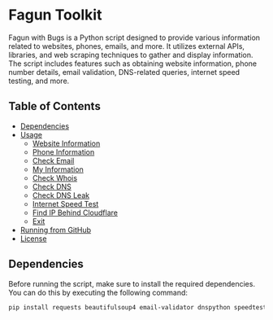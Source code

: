 # Fagun Toolkit

Fagun with Bugs is a Python script designed to provide various information related to websites, phones, emails, and more. It utilizes external APIs, libraries, and web scraping techniques to gather and display information. The script includes features such as obtaining website information, phone number details, email validation, DNS-related queries, internet speed testing, and more.

## Table of Contents

- [Dependencies](#dependencies)
- [Usage](#usage)
  - [Website Information](#1-website-information)
  - [Phone Information](#2-phone-information)
  - [Check Email](#3-check-email)
  - [My Information](#4-my-information)
  - [Check Whois](#5-check-whois)
  - [Check DNS](#6-check-dns)
  - [Check DNS Leak](#7-check-dns-leak)
  - [Internet Speed Test](#8-internet-speed-test)
  - [Find IP Behind Cloudflare](#9-find-ip-behind-cloudflare)
  - [Exit](#10-exit)
- [Running from GitHub](#running-from-github)
- [License](#license)

## Dependencies

Before running the script, make sure to install the required dependencies. You can do this by executing the following command:

```bash
pip install requests beautifulsoup4 email-validator dnspython speedtest-cli
```
